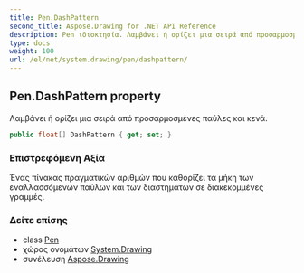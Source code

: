 ```yaml
---
title: Pen.DashPattern
second_title: Aspose.Drawing for .NET API Reference
description: Pen ιδιοκτησία. Λαμβάνει ή ορίζει μια σειρά από προσαρμοσμένες παύλες και κενά.
type: docs
weight: 100
url: /el/net/system.drawing/pen/dashpattern/
---
```

## Pen.DashPattern property

Λαμβάνει ή ορίζει μια σειρά από προσαρμοσμένες παύλες και κενά.

```csharp
public float[] DashPattern { get; set; }
```

### Επιστρεφόμενη Αξία

Ένας πίνακας πραγματικών αριθμών που καθορίζει τα μήκη των εναλλασσόμενων παύλων και των διαστημάτων σε διακεκομμένες γραμμές.

### Δείτε επίσης

* class [Pen](../)
* χώρος ονομάτων [System.Drawing](../../pen/)
* συνέλευση [Aspose.Drawing](../../../)



